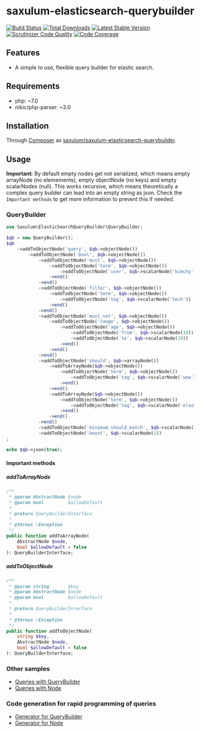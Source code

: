 # saxulum-elasticsearch-querybuilder

[![Build Status](https://api.travis-ci.org/saxulum/saxulum-elasticsearch-querybuilder.png?branch=master)](https://travis-ci.org/saxulum/saxulum-elasticsearch-querybuilder)
[![Total Downloads](https://poser.pugx.org/saxulum/saxulum-elasticsearch-querybuilder/downloads.png)](https://packagist.org/packages/saxulum/saxulum-elasticsearch-querybuilder)
[![Latest Stable Version](https://poser.pugx.org/saxulum/saxulum-elasticsearch-querybuilder/v/stable.png)](https://packagist.org/packages/saxulum/saxulum-elasticsearch-querybuilder)
[![Scrutinizer Code Quality](https://scrutinizer-ci.com/g/saxulum/saxulum-elasticsearch-querybuilder/badges/quality-score.png?b=master)](https://scrutinizer-ci.com/g/saxulum/saxulum-elasticsearch-querybuilder/?branch=master)
[![Code Coverage](https://scrutinizer-ci.com/g/saxulum/saxulum-elasticsearch-querybuilder/badges/coverage.png?b=master)](https://scrutinizer-ci.com/g/saxulum/saxulum-elasticsearch-querybuilder/?branch=master)

## Features

 * A simple to use, flexible query builder for elastic search.

## Requirements

 * php: ~7.0
 * nikic/php-parser: ~3.0

## Installation

Through [Composer](http://getcomposer.org) as [saxulum/saxulum-elasticsearch-querybuilder][1].

## Usage

**Important**: By default empty nodes get not serialized, which means empty arrayNode (no elemements), empty
objectNode (no keys) and empty scalarNodes (null). This works recursive, which means theoretically a complex
query builder can lead into an empty string as json. Check the `Important methods` to get more information
to prevent this if needed.

### QueryBuilder

```php
use Saxulum\ElasticSearchQueryBuilder\QueryBuilder;

$qb = new QueryBuilder();
$qb
    ->addToObjectNode('query', $qb->objectNode())
        ->addToObjectNode('bool', $qb->objectNode())
            ->addToObjectNode('must', $qb->objectNode())
                ->addToObjectNode('term', $qb->objectNode())
                    ->addToObjectNode('user', $qb->scalarNode('kimchy'))
                ->end()
            ->end()
            ->addToObjectNode('filter', $qb->objectNode())
                ->addToObjectNode('term', $qb->objectNode())
                    ->addToObjectNode('tag', $qb->scalarNode('tech'))
                ->end()
            ->end()
            ->addToObjectNode('must_not', $qb->objectNode())
                ->addToObjectNode('range', $qb->objectNode())
                    ->addToObjectNode('age', $qb->objectNode())
                        ->addToObjectNode('from', $qb->scalarNode(10))
                        ->addToObjectNode('to', $qb->scalarNode(20))
                    ->end()
                ->end()
            ->end()
            ->addToObjectNode('should', $qb->arrayNode())
                ->addToArrayNode($qb->objectNode())
                    ->addToObjectNode('term', $qb->objectNode())
                        ->addToObjectNode('tag', $qb->scalarNode('wow'))
                    ->end()
                ->end()
                ->addToArrayNode($qb->objectNode())
                    ->addToObjectNode('term', $qb->objectNode())
                        ->addToObjectNode('tag', $qb->scalarNode('elasticsearch'))
                    ->end()
                ->end()
            ->end()
            ->addToObjectNode('minimum_should_match', $qb->scalarNode(1))
            ->addToObjectNode('boost', $qb->scalarNode(1))
;

echo $qb->json(true);
```

#### Important methods

##### addToArrayNode


```php
/**
 * @param AbstractNode $node
 * @param bool         $allowDefault
 *
 * @return QueryBuilderInterface
 *
 * @throws \Exception
 */
public function addToArrayNode(
    AbstractNode $node,
    bool $allowDefault = false
): QueryBuilderInterface;
```

##### addToObjectNode


```php
/**
 * @param string       $key
 * @param AbstractNode $node
 * @param bool         $allowDefault
 *
 * @return QueryBuilderInterface
 *
 * @throws \Exception
 */
public function addToObjectNode(
    string $key,
    AbstractNode $node,
    bool $allowDefault = false
): QueryBuilderInterface;
```

### Other samples

 * [Queries with QueryBuilder][2]
 * [Queries with Node][3]

### Code generation for rapid programming of queries

 * [Generator for QueryBuilder][4]
 * [Generator for Node][5]


[1]: https://packagist.org/packages/saxulum/saxulum-elasticsearch-querybuilder
[2]: doc/QueryBuilder.md
[3]: doc/Node.md
[4]: doc/QueryBuilderGenerator.md
[5]: doc/NodeGenerator.md

